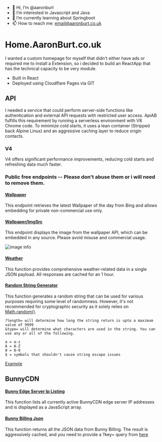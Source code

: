 - 👋 Hi, I’m @aaronburt
- 👀 I’m interested in Javascript and Java
- 🌱 I’m currently learning about Springboot
- 📫 How to reach me: email@aaronburt.co.uk


# Home.AaronBurt.co.uk

I wanted a custom homepage for myself that didn't either have ads or required me to install a Extension, so i decided to build an ReactApp that has the technical capacity to be very module. 

- Built in React
- Deployed using Cloudflare Pages via GIT

## API

I needed a service that could perform server-side functions like authentication and external API requests with restricted user access. ApiAB fulfills this requirement by running a serverless environment with V8 Chrome code. To minimize cold starts, it uses a lean container (Stripped back Alpine Linux) and an aggressive caching layer to reduce origin contacts.

### V4
V4 offers significant performance improvements, reducing cold starts and refreshing data much faster.

### Public free endpoints -- Please don't abuse them or i will need to remove them. 

#### [Wallpaper](https://wallpaper.function.aaronburt.co.uk/)
This endpoint retrieves the latest Wallpaper of the day from Bing and allows embedding for private non-commercial use only.

#### [Wallpaper/ImgSrc](https://wallpaper.function.aaronburt.co.uk/youcanwritebasicallyanythinghere)
This endpoint displays the image from the wallpaper API, which can be embedded in any source. Please avoid misuse and commercial usage.

![image info](https://wallpaper.function.aaronburt.co.uk/youcanwritebasicallyanythinghere)

#### [Weather](https://weather.function.aaronburt.co.uk/current/br1/gb)
This function provides comprehensive weather-related data in a single JSON payload. All responses are cached for an 1 hour.

#### [Random String Generator](https://random.function.aaronburt.co.uk/)

This function generates a random string that can be used for various purposes requiring some level of randomness. However, it's not recommended for cryptographic security as it solely relies on [Math.random()](https://deepsource.io/blog/dont-use-math-random/). 

```
?length= will determine how long the string return is upto a maximum value of 9999
&type= will determine what characters are used in the string. You can use any or all of the following. 

a = a-z 
A = A-Z
0 = 0-9
$ = symbols that shouldn't cause string escape issues
```
[Example](https://random.function.aaronburt.co.uk/?length=64&type=aA0$)


## BunnyCDN

#### [Bunny Edge Server Ip Listing](https://bunny-edge-server-list.aaronburt.co.uk)

This function lists all currently active BunnyCDN edge server IP addresses and is displayed as a JavaScript array.

#### [Bunny Billing Json](https://bunny-billing-json.aaronburt.co.uk/)

This function returns all the JSON data from Bunny Billing. The result is aggressively cached, and you need to provide a ?key= query from [here](https://panel.bunny.net/account)
